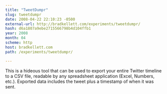 ```yaml
---
title: "TweetDumpr"
slug: tweetdumpr
date: 2008-04-22 22:10:23 -0500
external-url: http://bradkellett.com/experiments/tweetdumpr/
hash: d6a1807a9ebe2715566798b4d104ffb1
year: 2008
month: 04
scheme: http
host: bradkellett.com
path: /experiments/tweetdumpr/

---
```


This is a hideous tool that can be used to export your entire Twitter timeline to a CSV file, readable by any spreadsheet application (Excel, Numbers, etc.). Exported data includes the tweet plus a timestamp of when it was sent.
